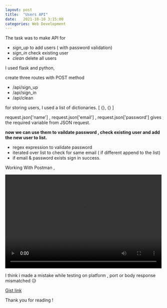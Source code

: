 ```yaml
---
layout: post
title:  "Users API"
date:   2021-10-10 3:15:00
categories: Web Development
---
```


The task was to make API for 
 - *sign_up* to add users ( with password validation)
 - *sign_in* check existing user
 - *clean*  delete all users

I used flask and python, 

create three routes with POST method
 - /api/sign_up
 - /api/sign_in
 - /api/clean

for storing users, I used a list of dictionaries. 
[ {},
  {}
]

request.json['name'] , request.json['email'] , request.json['password'] gives the required variable from JSON request.

<strong> now we can use them to vaildate password , check existing user and add the new user to list. </strong>
 - regex expression to validate password
 - iterated over list to check for same email ( if different append to the list)
 - if email & password exists sign in success.



Working With Postman , 

<video width="500" height="300" controls>
<source src="https://user-images.githubusercontent.com/40158577/137016169-4d88f233-1410-4fa4-b94b-d44c19a415c1.mp4" type="video/mp4">
</video>

I think i made a mistake while testing on platform , port or body response mismatched 😥

[Gist link](https://gist.github.com/mayukhpankaj/f2b2f2ee9cc675ca3b5c9d8f47121b97)

<script src="https://gist.github.com/mayukhpankaj/f2b2f2ee9cc675ca3b5c9d8f47121b97.js"></script> 


Thank you for reading !
